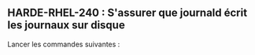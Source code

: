 ## HARDE-RHEL-240 : S'assurer que journald écrit les journaux sur disque

Lancer les commandes suivantes :

